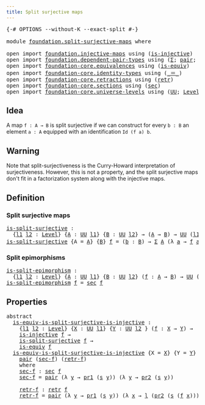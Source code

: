 ```yaml
---
title: Split surjective maps
---
```


<pre class="Agda"><a id="47" class="Symbol">{-#</a> <a id="51" class="Keyword">OPTIONS</a> <a id="59" class="Pragma">--without-K</a> <a id="71" class="Pragma">--exact-split</a> <a id="85" class="Symbol">#-}</a>

<a id="90" class="Keyword">module</a> <a id="97" href="foundation.split-surjective-maps.html" class="Module">foundation.split-surjective-maps</a> <a id="130" class="Keyword">where</a>

<a id="137" class="Keyword">open</a> <a id="142" class="Keyword">import</a> <a id="149" href="foundation.injective-maps.html" class="Module">foundation.injective-maps</a> <a id="175" class="Keyword">using</a> <a id="181" class="Symbol">(</a><a id="182" href="foundation.injective-maps.html#1309" class="Function">is-injective</a><a id="194" class="Symbol">)</a>
<a id="196" class="Keyword">open</a> <a id="201" class="Keyword">import</a> <a id="208" href="foundation.dependent-pair-types.html" class="Module">foundation.dependent-pair-types</a> <a id="240" class="Keyword">using</a> <a id="246" class="Symbol">(</a><a id="247" href="foundation-core.dependent-pair-types.html#515" class="Record">Σ</a><a id="248" class="Symbol">;</a> <a id="250" href="foundation-core.dependent-pair-types.html#588" class="InductiveConstructor">pair</a><a id="254" class="Symbol">;</a> <a id="256" href="foundation-core.dependent-pair-types.html#605" class="Field">pr1</a><a id="259" class="Symbol">;</a> <a id="261" href="foundation-core.dependent-pair-types.html#617" class="Field">pr2</a><a id="264" class="Symbol">)</a>
<a id="266" class="Keyword">open</a> <a id="271" class="Keyword">import</a> <a id="278" href="foundation-core.equivalences.html" class="Module">foundation-core.equivalences</a> <a id="307" class="Keyword">using</a> <a id="313" class="Symbol">(</a><a id="314" href="foundation-core.equivalences.html#1556" class="Function">is-equiv</a><a id="322" class="Symbol">)</a>
<a id="324" class="Keyword">open</a> <a id="329" class="Keyword">import</a> <a id="336" href="foundation-core.identity-types.html" class="Module">foundation-core.identity-types</a> <a id="367" class="Keyword">using</a> <a id="373" class="Symbol">(</a><a id="374" href="foundation-core.identity-types.html#1865" class="Function Operator">_＝_</a><a id="377" class="Symbol">)</a>
<a id="379" class="Keyword">open</a> <a id="384" class="Keyword">import</a> <a id="391" href="foundation-core.retractions.html" class="Module">foundation-core.retractions</a> <a id="419" class="Keyword">using</a> <a id="425" class="Symbol">(</a><a id="426" href="foundation-core.retractions.html#607" class="Function">retr</a><a id="430" class="Symbol">)</a>
<a id="432" class="Keyword">open</a> <a id="437" class="Keyword">import</a> <a id="444" href="foundation-core.sections.html" class="Module">foundation-core.sections</a> <a id="469" class="Keyword">using</a> <a id="475" class="Symbol">(</a><a id="476" href="foundation-core.sections.html#534" class="Function">sec</a><a id="479" class="Symbol">)</a>
<a id="481" class="Keyword">open</a> <a id="486" class="Keyword">import</a> <a id="493" href="foundation-core.universe-levels.html" class="Module">foundation-core.universe-levels</a> <a id="525" class="Keyword">using</a> <a id="531" class="Symbol">(</a><a id="532" href="foundation-core.universe-levels.html#235" class="Primitive">UU</a><a id="534" class="Symbol">;</a> <a id="536" href="Agda.Primitive.html#597" class="Postulate">Level</a><a id="541" class="Symbol">;</a> <a id="543" href="Agda.Primitive.html#810" class="Primitive Operator">_⊔_</a><a id="546" class="Symbol">)</a>
</pre>
## Idea

A map `f : A → B` is split surjective if we can construct for every `b : B` an element `a : A` equipped with an identification `Id (f a) b`.

## Warning

Note that split-surjectiveness is the Curry-Howard interpretation of surjectiveness. However, this is not a property, and the split surjective maps don't fit in a factorization system along with the injective maps. 

## Definition

### Split surjective maps

<pre class="Agda"><a id="is-split-surjective"></a><a id="983" href="foundation.split-surjective-maps.html#983" class="Function">is-split-surjective</a> <a id="1003" class="Symbol">:</a>
  <a id="1007" class="Symbol">{</a><a id="1008" href="foundation.split-surjective-maps.html#1008" class="Bound">l1</a> <a id="1011" href="foundation.split-surjective-maps.html#1011" class="Bound">l2</a> <a id="1014" class="Symbol">:</a> <a id="1016" href="Agda.Primitive.html#597" class="Postulate">Level</a><a id="1021" class="Symbol">}</a> <a id="1023" class="Symbol">{</a><a id="1024" href="foundation.split-surjective-maps.html#1024" class="Bound">A</a> <a id="1026" class="Symbol">:</a> <a id="1028" href="foundation-core.universe-levels.html#235" class="Primitive">UU</a> <a id="1031" href="foundation.split-surjective-maps.html#1008" class="Bound">l1</a><a id="1033" class="Symbol">}</a> <a id="1035" class="Symbol">{</a><a id="1036" href="foundation.split-surjective-maps.html#1036" class="Bound">B</a> <a id="1038" class="Symbol">:</a> <a id="1040" href="foundation-core.universe-levels.html#235" class="Primitive">UU</a> <a id="1043" href="foundation.split-surjective-maps.html#1011" class="Bound">l2</a><a id="1045" class="Symbol">}</a> <a id="1047" class="Symbol">→</a> <a id="1049" class="Symbol">(</a><a id="1050" href="foundation.split-surjective-maps.html#1024" class="Bound">A</a> <a id="1052" class="Symbol">→</a> <a id="1054" href="foundation.split-surjective-maps.html#1036" class="Bound">B</a><a id="1055" class="Symbol">)</a> <a id="1057" class="Symbol">→</a> <a id="1059" href="foundation-core.universe-levels.html#235" class="Primitive">UU</a> <a id="1062" class="Symbol">(</a><a id="1063" href="foundation.split-surjective-maps.html#1008" class="Bound">l1</a> <a id="1066" href="Agda.Primitive.html#810" class="Primitive Operator">⊔</a> <a id="1068" href="foundation.split-surjective-maps.html#1011" class="Bound">l2</a><a id="1070" class="Symbol">)</a>
<a id="1072" href="foundation.split-surjective-maps.html#983" class="Function">is-split-surjective</a> <a id="1092" class="Symbol">{</a><a id="1093" class="Argument">A</a> <a id="1095" class="Symbol">=</a> <a id="1097" href="foundation.split-surjective-maps.html#1097" class="Bound">A</a><a id="1098" class="Symbol">}</a> <a id="1100" class="Symbol">{</a><a id="1101" href="foundation.split-surjective-maps.html#1101" class="Bound">B</a><a id="1102" class="Symbol">}</a> <a id="1104" href="foundation.split-surjective-maps.html#1104" class="Bound">f</a> <a id="1106" class="Symbol">=</a> <a id="1108" class="Symbol">(</a><a id="1109" href="foundation.split-surjective-maps.html#1109" class="Bound">b</a> <a id="1111" class="Symbol">:</a> <a id="1113" href="foundation.split-surjective-maps.html#1101" class="Bound">B</a><a id="1114" class="Symbol">)</a> <a id="1116" class="Symbol">→</a> <a id="1118" href="foundation-core.dependent-pair-types.html#515" class="Record">Σ</a> <a id="1120" href="foundation.split-surjective-maps.html#1097" class="Bound">A</a> <a id="1122" class="Symbol">(λ</a> <a id="1125" href="foundation.split-surjective-maps.html#1125" class="Bound">a</a> <a id="1127" class="Symbol">→</a> <a id="1129" href="foundation.split-surjective-maps.html#1104" class="Bound">f</a> <a id="1131" href="foundation.split-surjective-maps.html#1125" class="Bound">a</a> <a id="1133" href="foundation-core.identity-types.html#1865" class="Function Operator">＝</a> <a id="1135" href="foundation.split-surjective-maps.html#1109" class="Bound">b</a><a id="1136" class="Symbol">)</a>
</pre>
### Split epimorphisms

<pre class="Agda"><a id="is-split-epimorphism"></a><a id="1175" href="foundation.split-surjective-maps.html#1175" class="Function">is-split-epimorphism</a> <a id="1196" class="Symbol">:</a>
  <a id="1200" class="Symbol">{</a><a id="1201" href="foundation.split-surjective-maps.html#1201" class="Bound">l1</a> <a id="1204" href="foundation.split-surjective-maps.html#1204" class="Bound">l2</a> <a id="1207" class="Symbol">:</a> <a id="1209" href="Agda.Primitive.html#597" class="Postulate">Level</a><a id="1214" class="Symbol">}</a> <a id="1216" class="Symbol">{</a><a id="1217" href="foundation.split-surjective-maps.html#1217" class="Bound">A</a> <a id="1219" class="Symbol">:</a> <a id="1221" href="foundation-core.universe-levels.html#235" class="Primitive">UU</a> <a id="1224" href="foundation.split-surjective-maps.html#1201" class="Bound">l1</a><a id="1226" class="Symbol">}</a> <a id="1228" class="Symbol">{</a><a id="1229" href="foundation.split-surjective-maps.html#1229" class="Bound">B</a> <a id="1231" class="Symbol">:</a> <a id="1233" href="foundation-core.universe-levels.html#235" class="Primitive">UU</a> <a id="1236" href="foundation.split-surjective-maps.html#1204" class="Bound">l2</a><a id="1238" class="Symbol">}</a> <a id="1240" class="Symbol">(</a><a id="1241" href="foundation.split-surjective-maps.html#1241" class="Bound">f</a> <a id="1243" class="Symbol">:</a> <a id="1245" href="foundation.split-surjective-maps.html#1217" class="Bound">A</a> <a id="1247" class="Symbol">→</a> <a id="1249" href="foundation.split-surjective-maps.html#1229" class="Bound">B</a><a id="1250" class="Symbol">)</a> <a id="1252" class="Symbol">→</a> <a id="1254" href="foundation-core.universe-levels.html#235" class="Primitive">UU</a> <a id="1257" class="Symbol">(</a><a id="1258" href="foundation.split-surjective-maps.html#1201" class="Bound">l1</a> <a id="1261" href="Agda.Primitive.html#810" class="Primitive Operator">⊔</a> <a id="1263" href="foundation.split-surjective-maps.html#1204" class="Bound">l2</a><a id="1265" class="Symbol">)</a>
<a id="1267" href="foundation.split-surjective-maps.html#1175" class="Function">is-split-epimorphism</a> <a id="1288" href="foundation.split-surjective-maps.html#1288" class="Bound">f</a> <a id="1290" class="Symbol">=</a> <a id="1292" href="foundation-core.sections.html#534" class="Function">sec</a> <a id="1296" href="foundation.split-surjective-maps.html#1288" class="Bound">f</a>
</pre>
## Properties

<pre class="Agda"><a id="1326" class="Keyword">abstract</a>
  <a id="is-equiv-is-split-surjective-is-injective"></a><a id="1337" href="foundation.split-surjective-maps.html#1337" class="Function">is-equiv-is-split-surjective-is-injective</a> <a id="1379" class="Symbol">:</a>
    <a id="1385" class="Symbol">{</a><a id="1386" href="foundation.split-surjective-maps.html#1386" class="Bound">l1</a> <a id="1389" href="foundation.split-surjective-maps.html#1389" class="Bound">l2</a> <a id="1392" class="Symbol">:</a> <a id="1394" href="Agda.Primitive.html#597" class="Postulate">Level</a><a id="1399" class="Symbol">}</a> <a id="1401" class="Symbol">{</a><a id="1402" href="foundation.split-surjective-maps.html#1402" class="Bound">X</a> <a id="1404" class="Symbol">:</a> <a id="1406" href="foundation-core.universe-levels.html#235" class="Primitive">UU</a> <a id="1409" href="foundation.split-surjective-maps.html#1386" class="Bound">l1</a><a id="1411" class="Symbol">}</a> <a id="1413" class="Symbol">{</a><a id="1414" href="foundation.split-surjective-maps.html#1414" class="Bound">Y</a> <a id="1416" class="Symbol">:</a> <a id="1418" href="foundation-core.universe-levels.html#235" class="Primitive">UU</a> <a id="1421" href="foundation.split-surjective-maps.html#1389" class="Bound">l2</a> <a id="1424" class="Symbol">}</a> <a id="1426" class="Symbol">(</a><a id="1427" href="foundation.split-surjective-maps.html#1427" class="Bound">f</a> <a id="1429" class="Symbol">:</a> <a id="1431" href="foundation.split-surjective-maps.html#1402" class="Bound">X</a> <a id="1433" class="Symbol">→</a> <a id="1435" href="foundation.split-surjective-maps.html#1414" class="Bound">Y</a><a id="1436" class="Symbol">)</a> <a id="1438" class="Symbol">→</a>
    <a id="1444" href="foundation.injective-maps.html#1309" class="Function">is-injective</a> <a id="1457" href="foundation.split-surjective-maps.html#1427" class="Bound">f</a> <a id="1459" class="Symbol">→</a>
    <a id="1465" href="foundation.split-surjective-maps.html#983" class="Function">is-split-surjective</a> <a id="1485" href="foundation.split-surjective-maps.html#1427" class="Bound">f</a> <a id="1487" class="Symbol">→</a>
    <a id="1493" href="foundation-core.equivalences.html#1556" class="Function">is-equiv</a> <a id="1502" href="foundation.split-surjective-maps.html#1427" class="Bound">f</a>
  <a id="1506" href="foundation.split-surjective-maps.html#1337" class="Function">is-equiv-is-split-surjective-is-injective</a> <a id="1548" class="Symbol">{</a><a id="1549" class="Argument">X</a> <a id="1551" class="Symbol">=</a> <a id="1553" href="foundation.split-surjective-maps.html#1553" class="Bound">X</a><a id="1554" class="Symbol">}</a> <a id="1556" class="Symbol">{</a><a id="1557" class="Argument">Y</a> <a id="1559" class="Symbol">=</a> <a id="1561" href="foundation.split-surjective-maps.html#1561" class="Bound">Y</a><a id="1562" class="Symbol">}</a> <a id="1564" href="foundation.split-surjective-maps.html#1564" class="Bound">f</a> <a id="1566" href="foundation.split-surjective-maps.html#1566" class="Bound">l</a> <a id="1568" href="foundation.split-surjective-maps.html#1568" class="Bound">s</a> <a id="1570" class="Symbol">=</a>
    <a id="1576" href="foundation-core.dependent-pair-types.html#588" class="InductiveConstructor">pair</a> <a id="1581" class="Symbol">(</a><a id="1582" href="foundation.split-surjective-maps.html#1613" class="Function">sec-f</a><a id="1587" class="Symbol">)</a> <a id="1589" class="Symbol">(</a><a id="1590" href="foundation.split-surjective-maps.html#1685" class="Function">retr-f</a><a id="1596" class="Symbol">)</a> 
    <a id="1603" class="Keyword">where</a>
    <a id="1613" href="foundation.split-surjective-maps.html#1613" class="Function">sec-f</a> <a id="1619" class="Symbol">:</a> <a id="1621" href="foundation-core.sections.html#534" class="Function">sec</a> <a id="1625" href="foundation.split-surjective-maps.html#1564" class="Bound">f</a>
    <a id="1631" href="foundation.split-surjective-maps.html#1613" class="Function">sec-f</a> <a id="1637" class="Symbol">=</a> <a id="1639" href="foundation-core.dependent-pair-types.html#588" class="InductiveConstructor">pair</a> <a id="1644" class="Symbol">(λ</a> <a id="1647" href="foundation.split-surjective-maps.html#1647" class="Bound">y</a> <a id="1649" class="Symbol">→</a> <a id="1651" href="foundation-core.dependent-pair-types.html#605" class="Field">pr1</a> <a id="1655" class="Symbol">(</a><a id="1656" href="foundation.split-surjective-maps.html#1568" class="Bound">s</a> <a id="1658" href="foundation.split-surjective-maps.html#1647" class="Bound">y</a><a id="1659" class="Symbol">))</a> <a id="1662" class="Symbol">(λ</a> <a id="1665" href="foundation.split-surjective-maps.html#1665" class="Bound">y</a> <a id="1667" class="Symbol">→</a> <a id="1669" href="foundation-core.dependent-pair-types.html#617" class="Field">pr2</a> <a id="1673" class="Symbol">(</a><a id="1674" href="foundation.split-surjective-maps.html#1568" class="Bound">s</a> <a id="1676" href="foundation.split-surjective-maps.html#1665" class="Bound">y</a><a id="1677" class="Symbol">))</a>

    <a id="1685" href="foundation.split-surjective-maps.html#1685" class="Function">retr-f</a> <a id="1692" class="Symbol">:</a> <a id="1694" href="foundation-core.retractions.html#607" class="Function">retr</a> <a id="1699" href="foundation.split-surjective-maps.html#1564" class="Bound">f</a>
    <a id="1705" href="foundation.split-surjective-maps.html#1685" class="Function">retr-f</a> <a id="1712" class="Symbol">=</a> <a id="1714" href="foundation-core.dependent-pair-types.html#588" class="InductiveConstructor">pair</a> <a id="1719" class="Symbol">(λ</a> <a id="1722" href="foundation.split-surjective-maps.html#1722" class="Bound">y</a> <a id="1724" class="Symbol">→</a> <a id="1726" href="foundation-core.dependent-pair-types.html#605" class="Field">pr1</a> <a id="1730" class="Symbol">(</a><a id="1731" href="foundation.split-surjective-maps.html#1568" class="Bound">s</a> <a id="1733" href="foundation.split-surjective-maps.html#1722" class="Bound">y</a><a id="1734" class="Symbol">))</a> <a id="1737" class="Symbol">(λ</a> <a id="1740" href="foundation.split-surjective-maps.html#1740" class="Bound">x</a> <a id="1742" class="Symbol">→</a> <a id="1744" href="foundation.split-surjective-maps.html#1566" class="Bound">l</a> <a id="1746" class="Symbol">(</a><a id="1747" href="foundation-core.dependent-pair-types.html#617" class="Field">pr2</a> <a id="1751" class="Symbol">(</a><a id="1752" href="foundation.split-surjective-maps.html#1568" class="Bound">s</a> <a id="1754" class="Symbol">(</a><a id="1755" href="foundation.split-surjective-maps.html#1564" class="Bound">f</a> <a id="1757" href="foundation.split-surjective-maps.html#1740" class="Bound">x</a><a id="1758" class="Symbol">))))</a>
</pre>